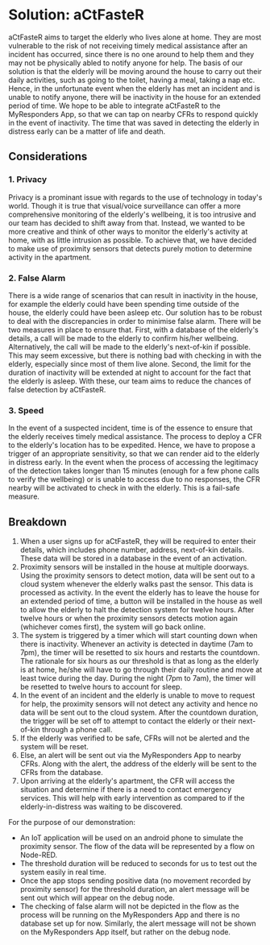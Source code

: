 # Solution: aCtFasteR
aCtFasteR aims to target the elderly who lives alone at home. They are most vulnerable to the risk of not receiving timely medical assistance after an incident has occurred, since there is no one around to help them and they may not be physically abled to notify anyone for help. The basis of our solution is that the elderly will be moving around the house to carry out their daily activities, such as going to the toilet, having a meal, taking a nap etc. Hence, in the unfortunate event when the elderly has met an incident and is unable to notify anyone, there will be inactivity in the house for an extended period of time. We hope to be able to integrate aCtFasteR to the MyResponders App, so that we can tap on nearby CFRs to respond quickly in the event of inactivity. The time that was saved in detecting the elderly in distress early can be a matter of life and death.

## Considerations
### 1. Privacy 
Privacy is a prominant issue with regards to the use of technology in today's world. Though it is true that visual/voice surveillance can offer a more comprehensive monitoring of the elderly's wellbeing, it is too intrusive and our team has decided to shift away from that. Instead, we wanted to be more creative and think of other ways to monitor the elderly's activity at home, with as little intrusion as possible. To achieve that, we have decided to make use of proximity sensors that detects purely motion to determine activity in the apartment. 
### 2. False Alarm
There is a wide range of scenarios that can result in inactivity in the house, for example the elderly could have been spending time outside of the house, the elderly could have been asleep etc. Our solution has to be robust to deal with the discrepancies in order to minimise false alarm. There will be two measures in place to ensure that. First, with a database of the elderly's details, a call will be made to the elderly to confirm his/her wellbeing. Alternatively, the call will be made to the elderly's next-of-kin if possible. This may seem excessive, but there is nothing bad with checking in with the elderly, especially since most of them live alone. Second, the limit for the duration of inactivity will be extended at night to account for the fact that the elderly is asleep. With these, our team aims to reduce the chances of false detection by aCtFasteR.
### 3. Speed
In the event of a suspected incident, time is of the essence to ensure that the elderly receives timely medical assistance. The process to deploy a CFR to the elderly's location has to be expedited. Hence, we have to propose a trigger of an appropriate sensitivity, so that we can render aid to the elderly in distress early. In the event when the process of accessing the legitimacy of the detection takes longer than 15 minutes (enough for a few phone calls to verify the wellbeing) or is unable to access due to no responses, the CFR nearby will be activated to check in with the elderly. This is a fail-safe measure.

## Breakdown
1. When a user signs up for aCtFasteR, they will be required to enter their details, which includes phone number, address, next-of-kin details. These data will be stored in a database in the event of an activation.
2. Proximity sensors will be installed in the house at multiple doorways. Using the proximity sensors to detect motion, data will be sent out to a cloud system whenever the elderly walks past the sensor. This data is processed as activity.  In the event the elderly has to leave the house for an extended period of time, a button will be installed in the house as well to allow the elderly to halt the detection system for twelve hours. After twelve hours or when the proximity sensors detects motion again (whichever comes first), the system will go back online.
3. The system is triggered by a timer which will start counting down when there is inactivity. Whenever an activity is detected in daytime (7am to 7pm), the timer will be resetted to six hours and restarts the countdown. The rationale for six hours as our threshold is that as long as the elderly is at home, he/she will have to go through their daily routine and move at least twice during the day. During the night (7pm to 7am), the timer will be resetted to twelve hours to account for sleep.
4. In the event of an incident and the elderly is unable to move to request for help, the proximity sensors will not detect any activity and hence no data will be sent out to the cloud system. After the countdown duration, the trigger will be set off to attempt to contact the elderly or their next-of-kin through a phone call.
5. If the elderly was verified to be safe, CFRs will not be alerted and the system will be reset.
6. Else, an alert will be sent out via the MyResponders App to nearby CFRs. Along with the alert, the address of the elderly will be sent to the CFRs from the database.
7. Upon arriving at the elderly's apartment, the CFR will access the situation and determine if there is a need to contact emergency services. This will help with early intervention as compared to if the elderly-in-distress was waiting to be discovered.

For the purpose of our demonstration:
- An IoT application will be used on an android phone to simulate the proximity sensor. The flow of the data will be represented by a flow on Node-RED. 
- The threshold duration will be reduced to seconds for us to test out the system easily in real time. 
- Once the app stops sending positive data (no movement recorded by proximity sensor) for the threshold duration, an alert message will be sent out which will appear on the debug node. 
- The checking of false alarm will not be depicted in the flow as the process will be running on the MyResponders App and there is no database set up for now. Similarly, the alert message will not be shown on the MyResponders App itself, but rather on the debug node.
